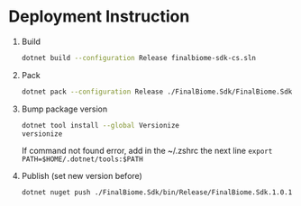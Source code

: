 # Deployment Instruction
1. Build
    ```sh
    dotnet build --configuration Release finalbiome-sdk-cs.sln
    ```

2. Pack
    ```sh
    dotnet pack --configuration Release ./FinalBiome.Sdk/FinalBiome.Sdk.csproj
    ```

3.  Bump package version
    ```sh
    dotnet tool install --global Versionize
    versionize
    ```

    If command not found error, add in the ~/.zshrc the next line `export PATH=$HOME/.dotnet/tools:$PATH`

3. Publish (set new version before)
    ```sh
    dotnet nuget push ./FinalBiome.Sdk/bin/Release/FinalBiome.Sdk.1.0.1.nupkg --api-key oy2lh4de4yia32yuko5qlw77x2cazlauji4ruthjd7lnz4 --source https://api.nuget.org/v3/index.json
    ```
